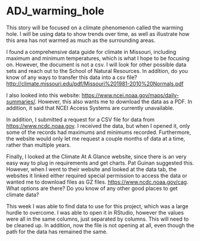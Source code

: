 # ADJ_warming_hole
 
 This story will be focused on a climate phenomenon called the warming hole. I will be using data to show trends over time, as well as illustrate how this area has not warmed as much as the surrounding areas.

I found a comprehensive data guide for climate in Missouri, including maximum and minimum temperatures, which is what I hope to be focusing on. However, the document is not a csv. I will look for other possible data sets and reach out to the School of Natural Resources. In addition, do you know of any ways to transfer this data into a csv file? http://climate.missouri.edu/pdf/Missouri%201981-2010%20Normals.pdf

I also looked into this website: https://www.ncei.noaa.gov/maps/daily-summaries/. However, this also wants me to download the data as a PDF. In addition, it said that NCEI Access Systems are currently unavailable.

In addition, I submitted a request for a CSV file for data from https://www.ncdc.noaa.gov. I received the data, but when I opened it, only some of the records had maximums and minimums recorded. Furthermore, the website would only let me request a couple months of data at a time, rather than multiple years.

Finally, I looked at the Climate At A Glance website, since there is an very easy way to plug in requirements and get charts. Pat Guinan suggested this. However, when I went to their website and looked at the data tab, the websites it linked either required special permission to access the data or wanted me to download files as GZ files. https://www.ncdc.noaa.gov/cag. What options are there? Do you know of any other good places to get climate data?

This week I was able to find data to use for this project, which was a large hurdle to overcome. I was able to open it in RStudio, however the values were all in the same columns, just separated by columns. This will need to be cleaned up. In addition, now the file is not opening at all, even though the path for the data has remained the same.

